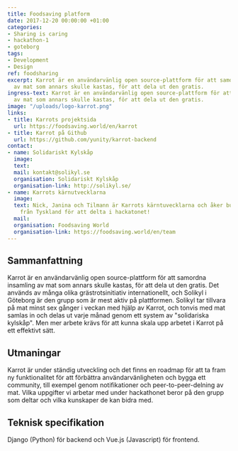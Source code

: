 ```yaml
---
title: Foodsaving platform
date: 2017-12-20 00:00:00 +01:00
categories:
- Sharing is caring
- hackathon-1
- goteborg
tags:
- Development
- Design
ref: foodsharing
excerpt: Karrot är en användarvänlig open source-plattform för att samordna insamling
  av mat som annars skulle kastas, för att dela ut den gratis.
ingress-text: Karrot är en användarvänlig open source-plattform för att samordna insamling
  av mat som annars skulle kastas, för att dela ut den gratis.
image: "/uploads/logo-karrot.png"
links:
- title: Karrots projektsida
  url: https://foodsaving.world/en/karrot
- title: Karrot på Github
  url: https://github.com/yunity/karrot-backend
contact:
- name: Solidariskt Kylskåp
  image:
  text:
  mail: kontakt@solikyl.se
  organisation: Solidariskt Kylskåp
  organisation-link: http://solikyl.se/
- name: Karrots kärnutvecklarna
  image:
  text: Nick, Janina och Tilmann är Karrots kärntuvecklarna och åker buss hela vägen
    från Tyskland för att delta i hackatonet!
  mail:
  organisation: Foodsaving World
  organisation-link: https://foodsaving.world/en/team
---
```


## Sammanfattning
Karrot är en användarvänlig open source-plattform för att samordna insamling av mat som annars skulle kastas, för att dela ut den gratis. Det används av många olika grästrotsinitiativ internationellt, och Solikyl i Göteborg är den grupp som är mest aktiv på plattformen. Solikyl tar tillvara på mat minst sex gånger i veckan med hjälp av Karrot, och tonvis med mat samlas in och delas ut varje månad genom ett system av \"solidariska kylskåp\". Men mer arbete krävs för att kunna skala upp arbetet i Karrot på ett effektivt sätt.

## Utmaningar
Karrot är under ständig utveckling och det finns en roadmap för att ta fram ny funktionalitet för att förbättra användarvänligheten och bygga ett community, till exempel genom notifikationer och peer-to-peer-delning av mat. Vilka uppgifter vi arbetar med under hackathonet beror på den grupp som deltar och vilka kunskaper de kan bidra med.

## Teknisk specifikation
Django (Python) för backend och Vue.js (Javascript) för frontend.
